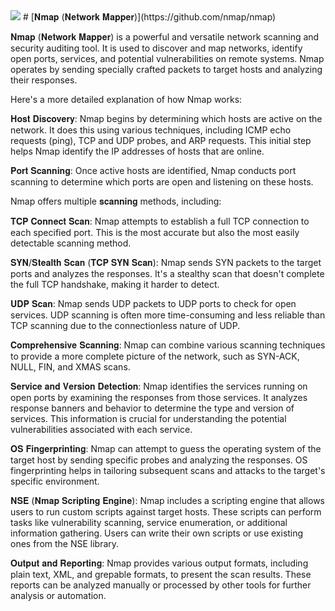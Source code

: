 <img src="https://raw.githubusercontent.com/Naman-Devnani/HPTI-SEP-2023/main/Tools/Nmap/nmap.png">
# [𝐍𝐦𝐚𝐩 (𝐍𝐞𝐭𝐰𝐨𝐫𝐤 𝐌𝐚𝐩𝐩𝐞𝐫)](https://github.com/nmap/nmap)

𝐍𝐦𝐚𝐩 (𝐍𝐞𝐭𝐰𝐨𝐫𝐤 𝐌𝐚𝐩𝐩𝐞𝐫) is a powerful and versatile network scanning and security auditing tool.
It is used to discover and map networks, identify open ports, services, and potential vulnerabilities on remote systems.
Nmap operates by sending specially crafted packets to target hosts and analyzing their responses.

Here's a more detailed explanation of how Nmap works:

𝐇𝐨𝐬𝐭 𝐃𝐢𝐬𝐜𝐨𝐯𝐞𝐫𝐲: Nmap begins by determining which hosts are active on the network. 
It does this using various techniques, including ICMP echo requests (ping), TCP and UDP probes, and ARP requests. 
This initial step helps Nmap identify the IP addresses of hosts that are online.

𝐏𝐨𝐫𝐭 𝐒𝐜𝐚𝐧𝐧𝐢𝐧𝐠: Once active hosts are identified, 
Nmap conducts port scanning to determine which ports are open and listening on these hosts. 

Nmap offers multiple 𝐬𝐜𝐚𝐧𝐧𝐢𝐧𝐠 methods, including:

  𝐓𝐂𝐏 𝐂𝐨𝐧𝐧𝐞𝐜𝐭 𝐒𝐜𝐚𝐧: Nmap attempts to establish a full TCP connection to each specified port. 
  This is the most accurate but also the most easily detectable scanning method.

  𝐒𝐘𝐍/𝐒𝐭𝐞𝐚𝐥𝐭𝐡 𝐒𝐜𝐚𝐧 (𝐓𝐂𝐏 𝐒𝐘𝐍 𝐒𝐜𝐚𝐧): Nmap sends SYN packets to the target ports and analyzes the responses. 
  It's a stealthy scan that doesn't complete the full TCP handshake, making it harder to detect.

  𝐔𝐃𝐏 𝐒𝐜𝐚𝐧: Nmap sends UDP packets to UDP ports to check for open services. 
  UDP scanning is often more time-consuming and less reliable than TCP scanning due to the connectionless nature of UDP.

  𝐂𝐨𝐦𝐩𝐫𝐞𝐡𝐞𝐧𝐬𝐢𝐯𝐞 𝐒𝐜𝐚𝐧𝐧𝐢𝐧𝐠: Nmap can combine various scanning techniques to provide a more complete picture of the network, 
  such as SYN-ACK, NULL, FIN, and XMAS scans.

𝐒𝐞𝐫𝐯𝐢𝐜𝐞 𝐚𝐧𝐝 𝐕𝐞𝐫𝐬𝐢𝐨𝐧 𝐃𝐞𝐭𝐞𝐜𝐭𝐢𝐨𝐧: Nmap identifies the services running on open ports by examining the responses from those services. 
It analyzes response banners and behavior to determine the type and version of services. 
This information is crucial for understanding the potential vulnerabilities associated with each service.

𝐎𝐒 𝐅𝐢𝐧𝐠𝐞𝐫𝐩𝐫𝐢𝐧𝐭𝐢𝐧𝐠: Nmap can attempt to guess the operating system of the target host by sending specific probes and analyzing the responses. 
OS fingerprinting helps in tailoring subsequent scans and attacks to the target's specific environment.

𝐍𝐒𝐄 (𝐍𝐦𝐚𝐩 𝐒𝐜𝐫𝐢𝐩𝐭𝐢𝐧𝐠 𝐄𝐧𝐠𝐢𝐧𝐞): Nmap includes a scripting engine that allows users to run custom scripts against target hosts. 
These scripts can perform tasks like vulnerability scanning, service enumeration, or additional information gathering. 
Users can write their own scripts or use existing ones from the NSE library.

𝐎𝐮𝐭𝐩𝐮𝐭 𝐚𝐧𝐝 𝐑𝐞𝐩𝐨𝐫𝐭𝐢𝐧𝐠: Nmap provides various output formats, including plain text, XML, and grepable formats, 
to present the scan results. These reports can be analyzed manually or processed by other tools for further analysis or automation.
